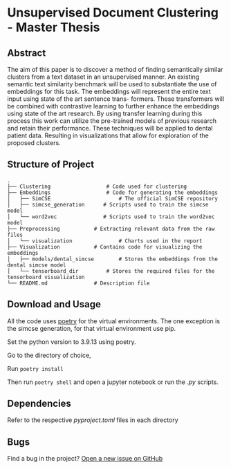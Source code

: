 # Unsupervised Document Clustering - Master Thesis

## Abstract

The aim of this paper is to discover a method of finding semantically similar clusters
from a text dataset in an unsupervised manner. An existing semantic text similarity
benchmark will be used to substantiate the use of embeddings for this task. The
embeddings will represent the entire text input using state of the art sentence trans-
formers. These transformers will be combined with contrastive learning to further
enhance the embeddings using state of the art research. By using transfer learning
during this process this work can utilize the pre-trained models of previous research
and retain their performance. These techniques will be applied to dental patient
data. Resulting in visualizations that allow for exploration of the proposed clusters.

## Structure of Project

    .
    ├── Clustering                  # Code used for clustering
    ├── Embeddings	                # Code for generating the embeddings
	│   ├── SimCSE	                    # The official SimCSE repository
	│   ├── simcse_generation	   # Scripts used to train the simcse model
	│   └── word2vec	           # Scripts used to train the word2vec model
	├── Preprocessing	        # Extracting relevant data from the raw files
	│   └── visualization	            # Charts used in the report
	├── Visualization	        # Contains code for visualizing the embeddings
	│   ├── models/dental_simcse        # Stores the embeddings from the dental simcse model
    │   └── tensorboard_dir		    # Stores the required files for the tensorboard visualization
    └── README.md		        # Description file
	
## Download and Usage

All the code uses [poetry](https://python-poetry.org/docs/) for the virtual environments.
The one exception is the simcse generation, for that virtual environment use pip.

Set the python version to 3.9.13 using poetry.

Go to the directory of choice,

Run `poetry install`

Then run `poetry shell` and open a jupyter notebook or run the *.py* scripts.

## Dependencies

Refer to the respective *pyproject.toml* files in each directory

## Bugs

Find a bug in the project? [Open a new issue on GitHub](https://github.com/TemporalData/UDC/issues)




